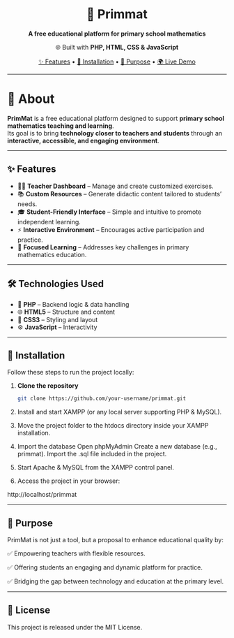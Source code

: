 <h1 align="center">📘 Primmat</h1>  
<p align="center">
  <b>A free educational platform for primary school mathematics</b>  
</p>  

<p align="center">
  🌐 Built with <b>PHP, HTML, CSS & JavaScript</b>  
</p>  

<p align="center">
  <a href="#-features">✨ Features</a> •
  <a href="#-installation">🚀 Installation</a> •
  <a href="#-purpose">🎯 Purpose</a> •
  <a href="#-live-demo">🌍 Live Demo</a>
</p>  

---

# 📘 About  

**PrimMat** is a free educational platform designed to support **primary school mathematics teaching and learning**.  
Its goal is to bring **technology closer to teachers and students** through an **interactive, accessible, and engaging environment**.  

---

## ✨ Features  

- 👩‍🏫 **Teacher Dashboard** – Manage and create customized exercises.  
- 📚 **Custom Resources** – Generate didactic content tailored to students’ needs.  
- 🎓 **Student-Friendly Interface** – Simple and intuitive to promote independent learning.  
- ⚡ **Interactive Environment** – Encourages active participation and practice.  
- 🎯 **Focused Learning** – Addresses key challenges in primary mathematics education.  

---

## 🛠️ Technologies Used  

- 🐘 **PHP** – Backend logic & data handling  
- 🌐 **HTML5** – Structure and content  
- 🎨 **CSS3** – Styling and layout  
- ⚙️ **JavaScript** – Interactivity  

---

## 🚀 Installation  

Follow these steps to run the project locally:  

1. **Clone the repository**  
   ```bash
   git clone https://github.com/your-username/primmat.git
2. Install and start XAMPP (or any local server supporting PHP & MySQL).

3. Move the project folder to the htdocs directory inside your XAMPP installation.

4. Import the database
Open phpMyAdmin
Create a new database (e.g., primmat).
Import the .sql file included in the project.

5. Start Apache & MySQL from the XAMPP control panel.

6. Access the project in your browser:

http://localhost/primmat

---

## 🎯 Purpose

PrimMat is not just a tool, but a proposal to enhance educational quality by:

✅ Empowering teachers with flexible resources.

✅ Offering students an engaging and dynamic platform for practice.

✅ Bridging the gap between technology and education at the primary level.

---

##  📄 License

This project is released under the MIT License.
